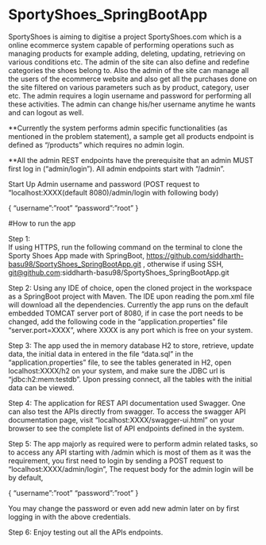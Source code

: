 # SportyShoes_SpringBootApp

SportyShoes is aiming to digitise a project SportyShoes.com which is a online ecommerce system capable of performing operations such as managing products for  example adding, deleting, updating, retrieving on various conditions etc. The admin of the site can also define and redefine categories the shoes belong to. Also the admin of the site can manage all the users of the ecommerce website and also get all the purchases done on the site filtered on various parameters such as by product, category, user etc. The admin requires a login username and password for performing all these activities. The admin can change his/her username anytime he wants and can logout as well. 

**Currently the system performs admin specific functionalities (as mentioned in the problem statement), a sample get all products endpoint is defined as “/products” which requires no admin login. 

**All the admin REST endpoints have the prerequisite that an admin MUST first log in (“admin/login”). All admin endpoints start with “/admin”.



Start Up Admin username and password (POST request to “localhost:XXXX(default 8080)/admin/login with following body)

{
	“username”:”root”
	“password”:”root”
}



#How to run the app

Step 1:  
If using HTTPS, run the following command on the terminal to clone the Sporty Shoes App made with SpringBoot, https://github.com/siddharth-basu98/SportyShoes_SpringBootApp.git , otherwise if using SSH, git@github.com:siddharth-basu98/SportyShoes_SpringBootApp.git 

Step 2: 
Using any IDE of choice, open the cloned project in the workspace as a SpringBoot project with Maven. The IDE upon reading the pom.xml file will download all the dependencies. Currently the app runs on the default embedded TOMCAT server port of 8080, if in case the port needs to be changed, add the following code in the “application.properties” file “server.port=XXXX”, where XXXX is any port which is free on your system. 

Step 3:
The app used the in memory database H2 to store, retrieve, update data, the initial data in entered in the file “data.sql” in the “application.properties” file, to see the tables generated in H2, open localhost:XXXX/h2 on your system, and make sure the JDBC url is “jdbc:h2:mem:testdb”. Upon pressing connect, all the tables with the initial data can be viewed. 

Step 4:
The application for REST API documentation used Swagger. One can also test the APIs directly from swagger. To access the swagger API documentation page, visit “localhost:XXXX/swagger-ui.html” on your browser to see the complete list of API endpoints defined in the system. 

Step 5: 
The app majorly as required were to perform admin related tasks, so to access any API starting with /admin which is most of them as it was the requirement, you first need to login by sending a POST request to “localhost:XXXX/admin/login”, The request body for the admin login will be by default, 

{
	“username”:”root”
	“password”:”root”
}

You may change the password or even add new admin later on by first logging in with the above credentials. 


Step 6:
Enjoy testing out all the APIs endpoints.

